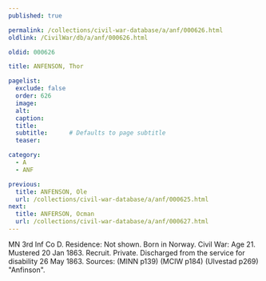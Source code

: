```yaml
---
published: true

permalink: /collections/civil-war-database/a/anf/000626.html
oldlink: /CivilWar/db/a/anf/000626.html

oldid: 000626

title: ANFENSON, Thor

pagelist:
  exclude: false
  order: 626
  image: 
  alt:
  caption:
  title:
  subtitle:      # Defaults to page subtitle
  teaser:

category: 
  - A 
  - ANF

previous:
  title: ANFENSON, Ole
  url: /collections/civil-war-database/a/anf/000625.html  
next:
  title: ANFERSON, Ocman
  url: /collections/civil-war-database/a/anf/000627.html   
---
```

MN 3rd Inf Co D. Residence: Not shown. Born in Norway. Civil War: Age 21. Mustered 20 Jan 1863. Recruit. Private. Discharged from the service for disability 26 May 1863. Sources: (MINN p139) (MCIW p184) (Ulvestad p269) &quot;Anfinson&quot;.